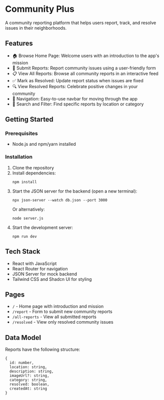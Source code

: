
# Community Plus

A community reporting platform that helps users report, track, and resolve issues in their neighborhoods.

## Features

- 🏠 Browse Home Page: Welcome users with an introduction to the app's mission
- 📝 Submit Reports: Report community issues using a user-friendly form
- 📋 View All Reports: Browse all community reports in an interactive feed
- ✅ Mark as Resolved: Update report status when issues are fixed
- 🔍 View Resolved Reports: Celebrate positive changes in your community
- 🧭 Navigation: Easy-to-use navbar for moving through the app
- 🔎 Search and Filter: Find specific reports by location or category

## Getting Started

### Prerequisites

- Node.js and npm/yarn installed

### Installation

1. Clone the repository
2. Install dependencies:
   ```
   npm install
   ```
3. Start the JSON server for the backend (open a new terminal):
   ```
   npx json-server --watch db.json --port 3000
   ```
   Or alternatively:
   ```
   node server.js
   ```
4. Start the development server:
   ```
   npm run dev
   ```

## Tech Stack

- React with JavaScript
- React Router for navigation
- JSON Server for mock backend
- Tailwind CSS and Shadcn UI for styling

## Pages

- `/` - Home page with introduction and mission
- `/report` - Form to submit new community reports
- `/all-reports` - View all submitted reports
- `/resolved` - View only resolved community issues

## Data Model

Reports have the following structure:
```
{
  id: number,
  location: string,
  description: string,
  imageUrl?: string,
  category: string,
  resolved: boolean,
  createdAt: string
}
```
